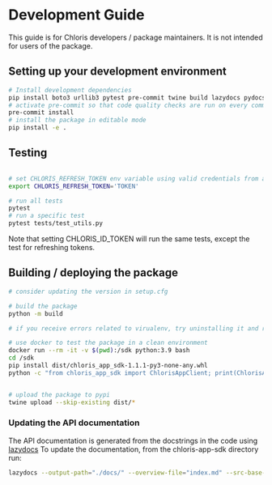 # Development Guide

This guide is for Chloris developers / package maintainers.  It is not intended for users of the package.

## Setting up your development environment

```bash
# Install development dependencies
pip install boto3 urllib3 pytest pre-commit twine build lazydocs pydocstyle
# activate pre-commit so that code quality checks are run on every commit
pre-commit install
# install the package in editable mode
pip install -e .
```

## Testing

```bash

# set CHLORIS_REFRESH_TOKEN env variable using valid credentials from app-dev.chloris.earth since tests make real calls to the API.
export CHLORIS_REFRESH_TOKEN='TOKEN'

# run all tests
pytest
# run a specific test
pytest tests/test_utils.py

```

Note that setting CHLORIS_ID_TOKEN will run the same tests, except the test for refreshing tokens.

## Building / deploying the package

```bash
# consider updating the version in setup.cfg

# build the package
python -m build

# if you receive errors related to virualenv, try uninstalling it and re-installing it twice via `pip uninstall virtualenv` and then `pip install virtualenv`. This is a known issue pre-commit's virtualenv.

# use docker to test the package in a clean environment
docker run --rm -it -v $(pwd):/sdk python:3.9 bash
cd /sdk
pip install dist/chloris_app_sdk-1.1.1-py3-none-any.whl
python -c "from chloris_app_sdk import ChlorisAppClient; print(ChlorisAppClient)"


# upload the package to pypi
twine upload --skip-existing dist/*
```

### Updating the API documentation

The API documentation is generated from the docstrings in the code using [lazydocs](https://github.com/ml-tooling/lazydocs)  To update the documentation, from the chloris-app-sdk directory run:

```bash
lazydocs --output-path="./docs/" --overview-file="index.md" --src-base-url="https://github.com/chloris-geospatial/chloris-app-sdk/blob/main/" --no-watermark ./src/
```
